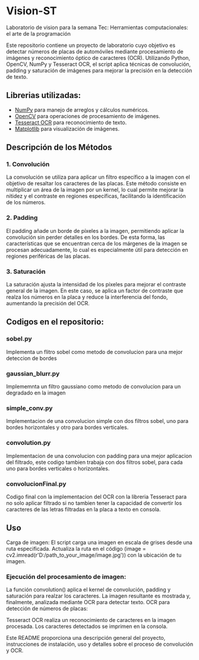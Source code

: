 # Vision-ST
Laboratorio de vision para la semana Tec: Herramientas computacionales: el arte de la programación

Este repositorio contiene un proyecto de laboratorio cuyo objetivo es detectar números de placas de automóviles mediante procesamiento de imágenes y reconocimiento óptico de caracteres (OCR). Utilizando Python, OpenCV, NumPy y Tesseract OCR, el script aplica técnicas de convolución, padding y saturación de imágenes para mejorar la precisión en la detección de texto.

## Librerias utilizadas: 
- [NumPy](https://numpy.org/) para manejo de arreglos y cálculos numéricos.
- [OpenCV](https://opencv.org/) para operaciones de procesamiento de imágenes.
- [Tesseract OCR](https://github.com/tesseract-ocr/tesseract) para reconocimiento de texto.
- [Matplotlib](https://matplotlib.org/) para visualización de imágenes.

##  Descripción de los Métodos
### 1. Convolución
La convolución se utiliza para aplicar un filtro específico a la imagen con el objetivo de resaltar los caracteres de las placas. Este método consiste en multiplicar un área de la imagen por un kernel, lo cual permite mejorar la nitidez y el contraste en regiones específicas, facilitando la identificación de los números.

### 2. Padding
El padding añade un borde de píxeles a la imagen, permitiendo aplicar la convolución sin perder detalles en los bordes. De esta forma, las características que se encuentran cerca de los márgenes de la imagen se procesan adecuadamente, lo cual es especialmente útil para detección en regiones periféricas de las placas.

### 3. Saturación
La saturación ajusta la intensidad de los píxeles para mejorar el contraste general de la imagen. En este caso, se aplica un factor de contraste que realza los números en la placa y reduce la interferencia del fondo, aumentando la precisión del OCR.

## Codigos en el repositorio:
### sobel.py
Implementa un flitro sobel como metodo de convolucion para una mejor deteccion de bordes

### gaussian_blurr.py
Implememnta un filtro gaussiano como metodo de convolucion para un degradado en la imagen

### simple_conv.py
Implementacion de una convolucion simple con dos filtros sobel, uno para bordes horizontales y otro para bordes verticales.

### convolution.py
Implementacion de una convolucion con padding para una mejor aplicacion del filtrado, este codigo tambien trabaja con dos filtros sobel, para cada uno para bordes verticales o horizontales.

### convolucionFinal.py
Codigo final con la implementacion del OCR con la libreria Tesseract para no solo aplicar filtrado si no tambien tener la capacidad de convertir los caracteres de las letras filtradas en la placa a texto en consola.


## Uso
Carga de imagen: El script carga una imagen en escala de grises desde una ruta especificada. Actualiza la ruta en el código (image = cv2.imread(r'D:/path_to_your_image/image.jpg')) con la ubicación de tu imagen.

### Ejecución del procesamiento de imagen:

La función convolution() aplica el kernel de convolución, padding y saturación para realzar los caracteres.
La imagen resultante es mostrada y, finalmente, analizada mediante OCR para detectar texto.
OCR para detección de números de placas:

Tesseract OCR realiza un reconocimiento de caracteres en la imagen procesada.
Los caracteres detectados se imprimen en la consola.



Este README proporciona una descripción general del proyecto, instrucciones de instalación, uso y detalles sobre el proceso de convolución y OCR.
